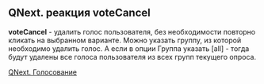 ## QNext. реакция voteCancel

**voteCancel** - удалить голос пользователя, без необходимости повторно кликать на выбранном варианте. Можно указать группу, из которой необходимо удалить голос. А если в опции Группа указать [all] - тогда будут удалены все голоса пользователя из всех групп текущего опроса.



[QNext. Голосование](/docs-test/_export/admin/vote-about)


